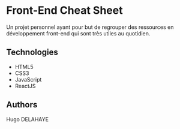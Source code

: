 # Front-End Cheat Sheet
Un projet personnel ayant pour but de regrouper des ressources en développement front-end qui sont très utiles au quotidien.

## Technologies
- HTML5
- CSS3
- JavaScript
- ReactJS

## Authors
Hugo DELAHAYE